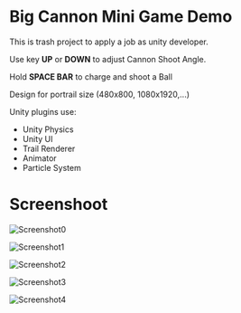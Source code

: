 # Big Cannon Mini Game Demo
This is trash project to apply a job as unity developer.

Use key **UP** or **DOWN** to adjust Cannon Shoot Angle.

Hold **SPACE BAR** to charge and shoot a Ball

Design for portrail size (480x800, 1080x1920,...)

Unity plugins use:
- Unity Physics
- Unity UI
- Trail Renderer
- Animator
- Particle System

# Screenshoot
![Screenshot0](Media/ScreenShoot0.png)

![Screenshot1](Media/ScreenShoot1.png)

![Screenshot2](Media/ScreenShoot2.png)

![Screenshot3](Media/ScreenShoot3.png)

![Screenshot4](Media/ScreenShoot4.png)
